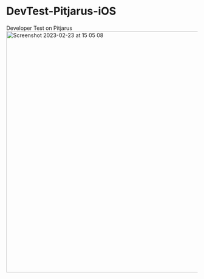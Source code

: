 # DevTest-Pitjarus-iOS
Developer Test on Pitjarus
<img width="635" alt="Screenshot 2023-02-23 at 15 05 08" src="https://user-images.githubusercontent.com/25413015/220855607-bbb06556-b66b-4f4e-9040-815a33a2f23e.png">
